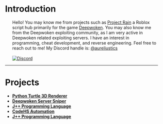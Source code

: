 <h1> Introduction </h1>
<ul>
Hello! You may know me from projects such as <a href="https://youtu.be/nGKM6bygc6o?t=3" target="_blank">Project Rain</a></b>
a Roblox script hub primarily for the game <a href="https://www.roblox.com/games/4111023553/Deepwoken" target="_blank">Deepwoken</a>. 
You may also know me from the Deepwoken exploiting community, as I am very active in Deepwoken related exploiting servers. I have an interest in programming, cheat development, and reverse engineering.
Feel free to reach out to me! My Discord handle is: <a href="https://discord.com/users/976986147580428329">@aureliustics</a> <br> <br>
<a href="https://discord.com/users/976986147580428329">
<img src="https://camo.githubusercontent.com/61b15d0dde9125d7a906a013507b6baa391ba7df90aed59df42f4554c3267d9a/68747470733a2f2f696d672e736869656c64732e696f2f62616467652f2d446973636f72642d77686974653f6c6f676f3d446973636f7264" alt="Discord" data-canonical-src="https://img.shields.io/badge/-Discord-white?logo=Discord" style="max-width: 100%;">
</a>
</ul>
<hr>

<h1> Projects </h1>
<ul>
  <li><b><a href="https://github.com/Aureliustics/Python-Turtle-3D-Renderer" target="_blank">Python Turtle 3D Renderer</a></b></li>
  <li><b><a href="https://github.com/Aureliustics/DeepwokenServerSniper" target="_blank">Deepwoken Server Sniper</a></b></li>
  <li><b><a href="https://github.com/Aureliustics/JPP-Programming-Language" target="_blank">J++ Programming Language</a></b></li>
  <li><b><a href="https://github.com/Aureliustics/CodeHS-Automation" target="_blank">CodeHS Automation</a></b></li>
<li><b><a href="https://github.com/Aureliustics/JPP-Programming-Language" target="_blank">J++ Programming Language</a></b></li>
</ul>
